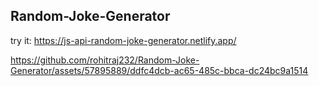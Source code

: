## Random-Joke-Generator

try it: https://js-api-random-joke-generator.netlify.app/

https://github.com/rohitraj232/Random-Joke-Generator/assets/57895889/ddfc4dcb-ac65-485c-bbca-dc24bc9a1514

